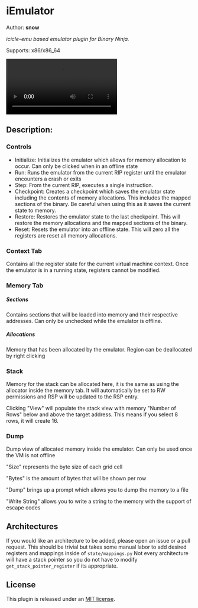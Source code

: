 # iEmulator
Author: **snow**

_icicle-emu based emulator plugin for Binary Ninja._

Supports: x86/x86_64

![](https://i.imgur.com/llLSA7g.mp4)

## Description:

### Controls
- Initialize: Initializes the emulator which allows for memory allocation to occur. Can only be clicked when in an offline state
- Run: Runs the emulator from the current RIP register until the emulator encounters a crash or exits
- Step: From the current RIP, executes a single instruction.
- Checkpoint: Creates a checkpoint which saves the emulator state including the contents of memory allocations. This includes the mapped sections of the binary. Be careful when using this as it saves the current state to memory.
- Restore: Restores the emulator state to the last checkpoint. This will restore the memory allocations and the mapped sections of the binary.
- Reset: Resets the emulator into an offline state. This will zero all the registers are reset all memory allocations.

### Context Tab
Contains all the register state for the current virtual machine context.
Once the emulator is in a running state, registers cannot be modified.

### Memory Tab

##### Sections
Contains sections that will be loaded into memory and their respective addresses. Can only be unchecked while the emulator is offline.

##### Allocations
Memory that has been allocated by the emulator. Region can be deallocated by right clicking

### Stack
Memory for the stack can be allocated here, it is the same as using the allocator inside the memory tab. It will automatically be set to RW permissions and RSP will be updated to the RSP entry.

Clicking "View" will populate the stack view with memory "Number of Rows" below and above the target address. This means if you select 8 rows, it will create 16.

### Dump
Dump view of allocated memory inside the emulator. Can only be used once the VM is not offline

"Size" represents the byte size of each grid cell

"Bytes" is the amount of bytes that will be shown per row

"Dump" brings up a prompt which allows you to dump the memory to a file

"Write String" allows you to write a string to the memory with the support of escape codes

## Architectures
If you would like an architecture to be added, please open an issue or a pull request.
This should be trivial but takes some manual labor to add desired registers and mappings inside of `state/mappings.py`
Not every architecture will have a stack pointer so you do not have to modify `get_stack_pointer_register` if its appropriate.

## License

This plugin is released under an [MIT license](./license).
